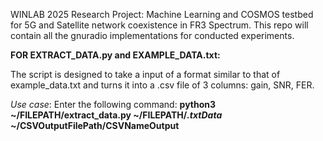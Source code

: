 WINLAB 2025 Research Project: 
Machine Learning and COSMOS testbed for 5G and Satellite network coexistence in FR3 Spectrum.
This repo will contain all the gnuradio implementations for conducted experiments.

**FOR EXTRACT_DATA.py and EXAMPLE_DATA.txt:**

  The script is designed to take a input of a format similar to that of example_data.txt and turns it into a .csv file of 3 columns: gain, SNR, FER.
  
  _Use case_: Enter the following command: **python3 ~/FILEPATH/extract_data.py ~/FILEPATH/_.txtData_ ~/CSVOutputFilePath/CSVNameOutput**
